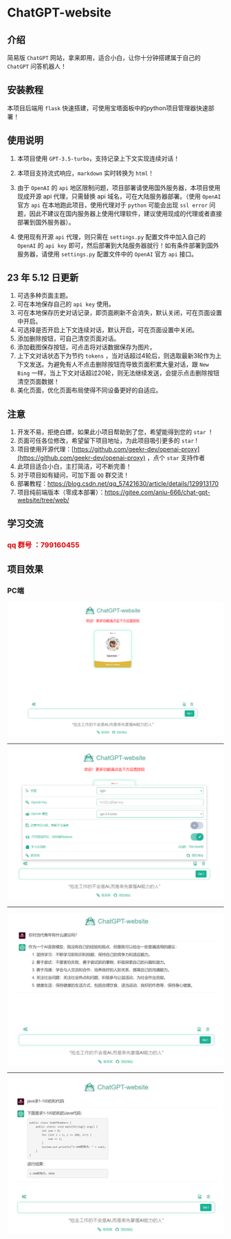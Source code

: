 # ChatGPT-website

## 介绍

简易版 `ChatGPT` 网站，拿来即用，适合小白，让你十分钟搭建属于自己的 `ChatGPT` 问答机器人！

## 安装教程

本项目后端用 `flask` 快速搭建，可使用宝塔面板中的python项目管理器快速部署！

## 使用说明

1. 本项目使用 `GPT-3.5-turbo`，支持记录上下文实现连续对话！

2. 本项目支持流式响应，`markdown` 实时转换为 `html`！

3. 由于 `OpenAI` 的 `api` 地区限制问题，项目部署请使用国外服务器，本项目使用现成开源 api 代理，只需替换 api 域名，可在大陆服务器部署。（使用 `OpenAI` 官方 `api` 在本地跑此项目，使用代理对于 `python` 可能会出现 `ssl error` 问题，因此不建议在国内服务器上使用代理软件，建议使用现成的代理或者直接部署到国外服务器）。

4. 使用现有开源 `api` 代理，则只需在 `settings.py` 配置文件中加入自己的 `OpenAI`  的 `api key` 即可，然后部署到大陆服务器就行！如有条件部署到国外服务器，请使用 `settings.py`  配置文件中的  `OpenAI` 官方 `api` 接口。

## 23 年 5.12 日更新

 1. 可选多种页面主题。
 2. 可在本地保存自己的 `api key` 使用。
 3. 可在本地保存历史对话记录，即页面刷新不会消失，默认关闭，可在页面设置中开启。
 4. 可选择是否开启上下文连续对话，默认开启，可在页面设置中关闭。
 5. 添加删除按钮，可自己清空页面对话。
 6. 添加截图保存按钮，可点击将对话数据保存为图片。
 7. 上下文对话状态下为节约 `tokens` ，当对话超过4轮后，则选取最新3轮作为上下文发送。为避免有人不点击删除按钮而导致页面积累大量对话，跟 `New Bing` 一样，当上下文对话超过20轮，则无法继续发送，会提示点击删除按钮清空页面数据！
 8. 美化页面，优化页面布局使得不同设备更好的自适应。

## 注意

1. 开发不易，拒绝白嫖，如果此小项目帮助到了您，希望能得到您的 `star` ！
2. 页面可任各位修改，希望留下项目地址，为此项目吸引更多的 `star` !
3. 项目使用开源代理：[https://github.com/geekr-dev/openai-proxy](https://github.com/geekr-dev/openai-proxy) ，点个 `star` 支持作者
4. 此项目适合小白，主打简洁，可不断完善！
5. 对于项目如有疑问，可加下面 `QQ` 群交流！
6. 部署教程：https://blog.csdn.net/qq_57421630/article/details/129913170
7. 项目纯前端版本（零成本部署）：https://gitee.com/aniu-666/chat-gpt-website/tree/web/

## 学习交流 

### <font  color="#dd0000">qq 群号 ：799160455 </font>

## 项目效果

### PC端

![示例图一](./%E9%A1%B9%E7%9B%AE%E7%A4%BA%E4%BE%8B%E5%9B%BE/%E7%94%B5%E8%84%91%E7%AB%AF%E5%9B%BE%E7%89%87%E4%B8%80.png)

---

![示例图二](./%E9%A1%B9%E7%9B%AE%E7%A4%BA%E4%BE%8B%E5%9B%BE/%E7%94%B5%E8%84%91%E7%AB%AF%E5%9B%BE%E7%89%87%E4%BA%8C.png)

---

![示例图三](./%E9%A1%B9%E7%9B%AE%E7%A4%BA%E4%BE%8B%E5%9B%BE/%E7%94%B5%E8%84%91%E7%AB%AF%E5%9B%BE%E7%89%87%E4%B8%89.png)

---

![示例图四](./%E9%A1%B9%E7%9B%AE%E7%A4%BA%E4%BE%8B%E5%9B%BE/%E7%94%B5%E8%84%91%E7%AB%AF%E5%9B%BE%E7%89%87%E5%9B%9B.png)
